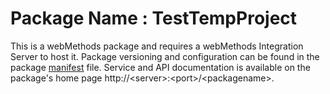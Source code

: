 # Package Name : TestTempProject
This is a webMethods package and requires a webMethods Integration Server to host it. Package versioning and configuration can be found in the package [manifest](./TestTempProject/manifest.v3) file. Service and API documentation is available on the package's home page http://&lt;server&gt;:&lt;port&gt;/&lt;packagename>.